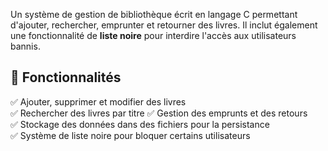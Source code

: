 Un système de gestion de bibliothèque écrit en langage C permettant d'ajouter, rechercher, emprunter et retourner des livres. Il inclut également une fonctionnalité de **liste noire** pour interdire l'accès aux utilisateurs bannis.  

🚀 **Fonctionnalités**  
------------------  
✅ Ajouter, supprimer et modifier des livres  
✅ Rechercher des livres par titre
✅ Gestion des emprunts et des retours  
✅ Stockage des données dans des fichiers pour la persistance  
✅ Système de liste noire pour bloquer certains utilisateurs  
